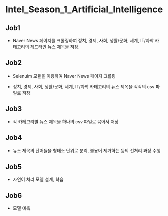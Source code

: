 # Intel_Season_1_Artificial_Intelligence

## Job1

* Naver News 페이지를 크롤링하여 정치, 경제, 사회, 생활/문화, 세계,  IT/과학 카테고리의 헤드라인 뉴스 제목을 저장. 

## Job2

* Selenuim 모듈을 이용하여 Naver News 페이지 크롤링

* 정치, 경제, 사회, 생활/문화, 세계, IT/과학 카테고리의 뉴스 제목을 각각의 csv 파일로 저장

## Job3

* 각 카테고리별 뉴스 제목을 하나의 csv 파일로 묶어서 저장

## Job4

* 뉴스 제목의 단어들을 형태소 단위로 분리, 불용어 제거하는 등의 전처리 과정 수행

## Job5

* 자연어 처리 모델 설계, 학습

## Job6

* 모델 예측
